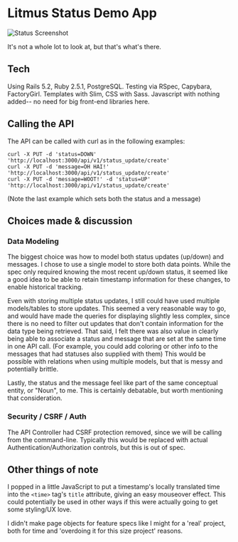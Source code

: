 # Litmus Status Demo App

![Status Screenshot](https://www.dropbox.com/s/ryh414fd3ax19zc/litmus-status.png?dl=1)

It's not a whole lot to look at, but that's what's there.

## Tech

Using Rails 5.2, Ruby 2.5.1, PostgreSQL. Testing via RSpec, Capybara, FactoryGirl. Templates with Slim, CSS with Sass. Javascript with nothing added-- no need for big front-end libraries here.

## Calling the API

The API can be called with curl as in the following examples:

```
curl -X PUT -d 'status=DOWN' 'http://localhost:3000/api/v1/status_update/create'
curl -X PUT -d 'message=OH HAI!' 'http://localhost:3000/api/v1/status_update/create'
curl -X PUT -d 'message=WOOT!' -d 'status=UP' 'http://localhost:3000/api/v1/status_update/create'
```

(Note the last example which sets both the status and a message)


## Choices made & discussion

### Data Modeling

The biggest choice was how to model both status updates (up/down) and messages. I chose to use a single model to store both data points. While the spec only required knowing the most recent up/down status, it seemed like a good idea to be able to retain timestamp information for these changes, to enable historical tracking.

Even with storing multiple status updates, I still could have used multiple models/tables to store updates. This seemed a very reasonable way to go, and would have made the queries for displaying slightly less complex, since there is no need to filter out updates that don't contain information for the data type being retrieved. That said, I felt there was also value in clearly being able to associate a status and message that are set at the same time in one API call. (For example, you could add coloring or other info to the messages that had statuses also supplied with them) This would be possible with relations when using multiple models, but that is messy and potentially brittle.

Lastly, the status and the message feel like part of the same conceptual entity, or "Noun", to me. This is certainly debatable, but worth mentioning that consideration.

### Security / CSRF / Auth

The API Controller had CSRF protection removed, since we will be calling from the command-line. Typically this would be replaced with actual Authentication/Authorization controls, but this is out of spec.

## Other things of note

I popped in a little JavaScript to put a timestamp's locally translated time into the `<time>` tag's `title` attribute, giving an easy mouseover effect. This could potentially be used in other ways if this were actually going to get some styling/UX love.

I didn't make page objects for feature specs like I might for a 'real' project, both for time and 'overdoing it for this size project' reasons.
